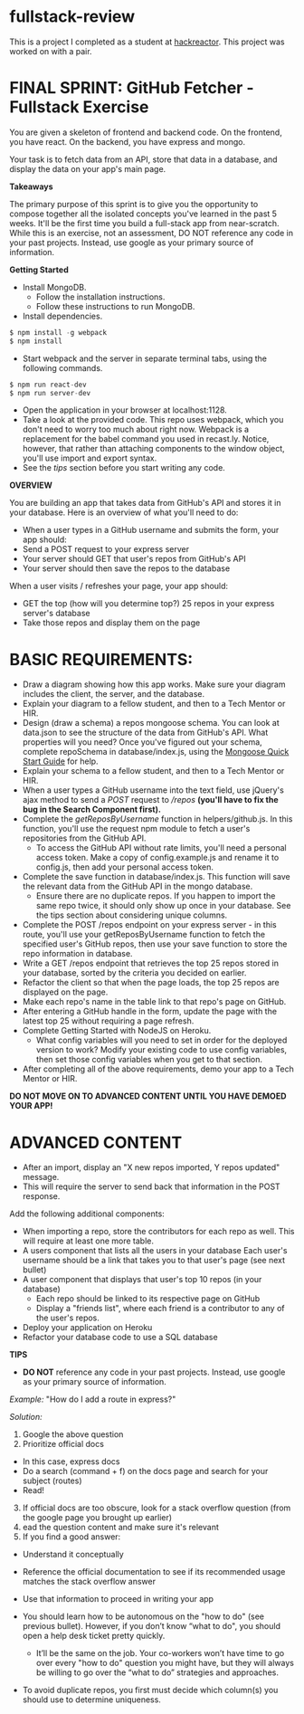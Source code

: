 # fullstack-review
This is a project I completed as a student at [hackreactor](http://hackreactor.com). This project was worked on with a pair.

# FINAL SPRINT: GitHub Fetcher - Fullstack Exercise
You are given a skeleton of frontend and backend code. On the frontend, you have react. On the backend, you have express and mongo.

Your task is to fetch data from an API, store that data in a database, and display the data on your app's main page.

**Takeaways**

The primary purpose of this sprint is to give you the opportunity to compose together all the isolated concepts you've learned in the past 5 weeks. It'll be the first time you build a full-stack app from near-scratch. While this is an exercise, not an assessment, DO NOT reference any code in your past projects. Instead, use google as your primary source of information.

**Getting Started**
* Install MongoDB.
  * Follow the installation instructions.
  * Follow these instructions to run MongoDB.
* Install dependencies.
```javascript
$ npm install -g webpack
$ npm install
```
* Start webpack and the server in separate terminal tabs, using the following commands.
```javascript
$ npm run react-dev
$ npm run server-dev
```
* Open the application in your browser at localhost:1128.
* Take a look at the provided code. This repo uses webpack, which you don't need to worry too much about right now. Webpack is a replacement for the babel command you used in recast.ly. Notice, however, that rather than attaching components to the window object, you'll use import and export syntax.
* See the *tips* section before you start writing any code.

**OVERVIEW**

You are building an app that takes data from GitHub's API and stores it in your database. Here is an overview of what you'll need to do:

* When a user types in a GitHub username and submits the form, your app should:
* Send a POST request to your express server
* Your server should GET that user's repos from GitHub's API
* Your server should then save the repos to the database

When a user visits / refreshes your page, your app should:

* GET the top (how will you determine top?) 25 repos in your express server's database
* Take those repos and display them on the page

# BASIC REQUIREMENTS:
* Draw a diagram showing how this app works. Make sure your diagram includes the client, the server, and the database.
* Explain your diagram to a fellow student, and then to a Tech Mentor or HIR.
* Design (draw a schema) a repos mongoose schema. You can look at data.json to see the structure of the data from GitHub's API. What properties will you need? Once you've figured out your schema, complete repoSchema in database/index.js, using the [Mongoose Quick Start Guide](https://mongoosejs.com/docs/index.html) for help.
* Explain your schema to a fellow student, and then to a Tech Mentor or HIR.
* When a user types a GitHub username into the text field, use jQuery's ajax method to send a *POST* request to */repos* **(you'll have to fix the bug in the Search Component first).**
* Complete the *getReposByUsername* function in helpers/github.js. In this function, you'll use the request npm module to fetch a user's repositories from the GitHub API.
  * To access the GitHub API without rate limits, you'll need a personal access token. Make a copy of config.example.js and rename it to config.js, then add your personal access token.
* Complete the save function in database/index.js. This function will save the relevant data from the GitHub API in the mongo database.
  * Ensure there are no duplicate repos. If you happen to import the same repo twice, it should only show up once in your database. See the tips section about considering unique columns.
* Complete the POST /repos endpoint on your express server - in this route, you'll use your getReposByUsername function to fetch the specified user's GitHub repos, then use your save function to store the repo information in database.
* Write a GET /repos endpoint that retrieves the top 25 repos stored in your database, sorted by the criteria you decided on earlier.
* Refactor the client so that when the page loads, the top 25 repos are displayed on the page.
* Make each repo's name in the table link to that repo's page on GitHub.
* After entering a GitHub handle in the form, update the page with the latest top 25 without requiring a page refresh.
* Complete Getting Started with NodeJS on Heroku.
  * What config variables will you need to set in order for the deployed version to work? Modify your existing code to use config variables, then set those config variables when you get to that section.
* After completing all of the above requirements, demo your app to a Tech Mentor or HIR.

**DO NOT MOVE ON TO ADVANCED CONTENT UNTIL YOU HAVE DEMOED YOUR APP!**

# ADVANCED CONTENT

* After an import, display an "X new repos imported, Y repos updated" message.
* This will require the server to send back that information in the POST response.

Add the following additional components:

* When importing a repo, store the contributors for each repo as well. This will require at least one more table.
* A users component that lists all the users in your database
Each user's username should be a link that takes you to that user's page (see next bullet)
* A user component that displays that user's top 10 repos (in your database)
  * Each repo should be linked to its respective page on GitHub
  * Display a "friends list", where each friend is a contributor to any of the user's repos.
* Deploy your application on Heroku
* Refactor your database code to use a SQL database

**TIPS**

* **DO NOT** reference any code in your past projects. Instead, use google as your primary source of information.

*Example:* "How do I add a route in express?"

*Solution:*
1. Google the above question
2. Prioritize official docs
* In this case, express docs
* Do a search (command + f) on the docs page and search for your subject (routes)
* Read!
3. If official docs are too obscure, look for a stack overflow question (from the google page you brought up earlier)
4. ead the question content and make sure it's relevant
5. If you find a good answer:
* Understand it conceptually
* Reference the official documentation to see if its recommended usage matches the stack overflow answer
* Use that information to proceed in writing your app

* You should learn how to be autonomous on the "how to do" (see previous bullet). However, if you don’t know “what to do", you should open a help desk ticket pretty quickly.
  * It’ll be the same on the job. Your co-workers won’t have time to go over every "how to do" question you might have, but they will always be willing to go over the “what to do” strategies and approaches.
* To avoid duplicate repos, you first must decide which column(s) you should use to determine uniqueness.
